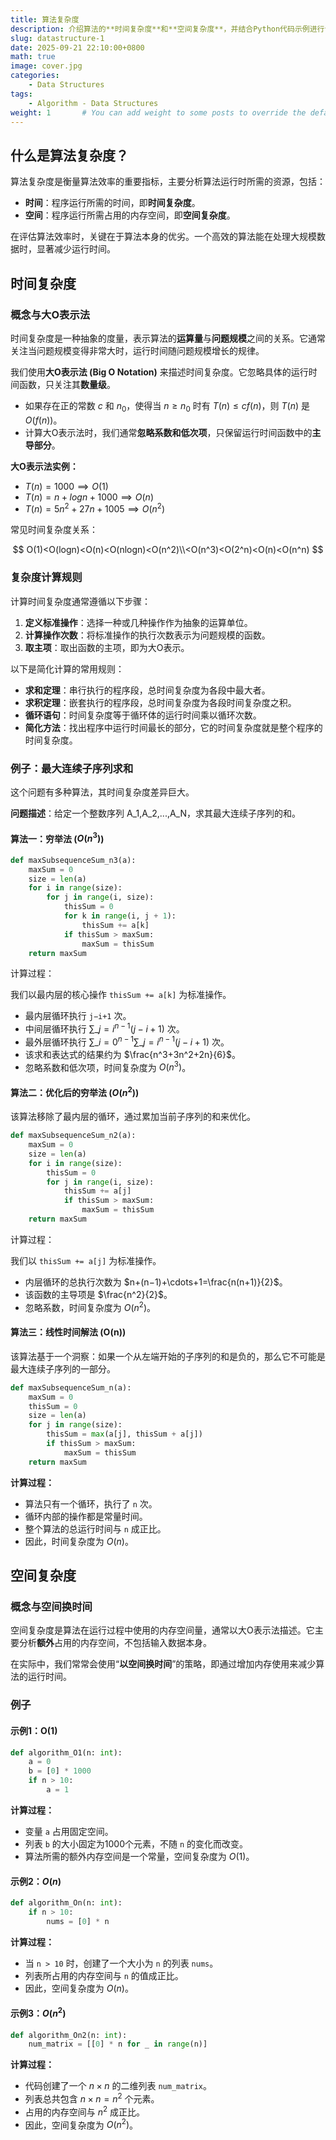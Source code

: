 ```yaml
---
title: 算法复杂度
description: 介绍算法的**时间复杂度**和**空间复杂度**，并结合Python代码示例进行说明
slug: datastructure-1
date: 2025-09-21 22:10:00+0800
math: true
image: cover.jpg
categories:
    - Data Structures
tags:
    - Algorithm - Data Structures
weight: 1       # You can add weight to some posts to override the default sorting (date descending)
---
```


## 什么是算法复杂度？

算法复杂度是衡量算法效率的重要指标，主要分析算法运行时所需的资源，包括：

- **时间**：程序运行所需的时间，即**时间复杂度**。
- **空间**：程序运行所需占用的内存空间，即**空间复杂度**。

在评估算法效率时，关键在于算法本身的优劣。一个高效的算法能在处理大规模数据时，显著减少运行时间。

## 时间复杂度

### 概念与大O表示法

时间复杂度是一种抽象的度量，表示算法的**运算量**与**问题规模**之间的关系。它通常关注当问题规模变得非常大时，运行时间随问题规模增长的规律。

我们使用**大O表示法 (Big O Notation)** 来描述时间复杂度。它忽略具体的运行时间函数，只关注其**数量级**。

- 如果存在正的常数 $c$ 和 $n_0$，使得当 $n\geq n_0$ 时有 $T(n)\leq cf(n)$，则 $T(n)$ 是 $O(f(n))$。
- 计算大O表示法时，我们通常**忽略系数和低次项**，只保留运行时间函数中的**主导部分**。

**大O表示法实例：**

- $T(n)=1000⟹O(1)$
- $T(n)=n+logn+1000⟹O(n)$
- $T(n)=5n^2+27n+1005⟹O(n^2)$

常见时间复杂度关系：

$$ O(1)<O(logn)<O(n)<O(nlogn)<O(n^2)\\<O(n^3)<O(2^n)<O(n)<O(n^n) $$  

### 复杂度计算规则

计算时间复杂度通常遵循以下步骤：

1. **定义标准操作**：选择一种或几种操作作为抽象的运算单位。
2. **计算操作次数**：将标准操作的执行次数表示为问题规模的函数。
3. **取主项**：取出函数的主项，即为大O表示。

以下是简化计算的常用规则：

- **求和定理**：串行执行的程序段，总时间复杂度为各段中最大者。
- **求积定理**：嵌套执行的程序段，总时间复杂度为各段时间复杂度之积。
- **循环语句**：时间复杂度等于循环体的运行时间乘以循环次数。
- **简化方法**：找出程序中运行时间最长的部分，它的时间复杂度就是整个程序的时间复杂度。

### 例子：最大连续子序列求和

这个问题有多种算法，其时间复杂度差异巨大。

**问题描述**：给定一个整数序列 A_1,A_2,...,A_N，求其最大连续子序列的和。

#### 算法一：穷举法 ($O(n^3)$)

``` Python
def maxSubsequenceSum_n3(a):
    maxSum = 0 
    size = len(a)
    for i in range(size):
        for j in range(i, size):
            thisSum = 0
            for k in range(i, j + 1):
                thisSum += a[k]
            if thisSum > maxSum:
                maxSum = thisSum
    return maxSum
```

计算过程：

我们以最内层的核心操作 `thisSum += a[k]` 为标准操作。

- 最内层循环执行 `j−i+1` 次。
- 中间层循环执行 $\sum \_ j = i^{n−1}(j−i+1)$ 次。
- 最外层循环执行 $\sum \_ i= 0^{n−1}\sum \_ j=i^{n−1}(j−i+1)$ 次。
- 该求和表达式的结果约为 $\frac{n^3+3n^2+2n}{6}$。
- 忽略系数和低次项，时间复杂度为 $O(n^3)$。

#### 算法二：优化后的穷举法 ($O(n^2)$)

该算法移除了最内层的循环，通过累加当前子序列的和来优化。

``` Python
def maxSubsequenceSum_n2(a):
    maxSum = 0
    size = len(a)
    for i in range(size):
        thisSum = 0
        for j in range(i, size):
            thisSum += a[j]
            if thisSum > maxSum:
                maxSum = thisSum
    return maxSum
```

计算过程：

我们以 `thisSum += a[j]` 为标准操作。

- 内层循环的总执行次数为 $n+(n−1)+\cdots+1=\frac{n(n+1)}{2}$。
- 该函数的主导项是 $\frac{n^2}{2}$。
- 忽略系数，时间复杂度为 $O(n^2)$。

#### 算法三：线性时间解法 (O(n))

该算法基于一个洞察：如果一个从左端开始的子序列的和是负的，那么它不可能是最大连续子序列的一部分。

``` Python
def maxSubsequenceSum_n(a):
    maxSum = 0
    thisSum = 0
    size = len(a)
    for j in range(size):
        thisSum = max(a[j], thisSum + a[j])
        if thisSum > maxSum:
            maxSum = thisSum
    return maxSum
```

**计算过程：**

- 算法只有一个循环，执行了 `n` 次。
- 循环内部的操作都是常量时间。
- 整个算法的总运行时间与 `n` 成正比。
- 因此，时间复杂度为 $O(n)$。

## 空间复杂度

### 概念与空间换时间

空间复杂度是算法在运行过程中使用的内存空间量，通常以大O表示法描述。它主要分析**额外**占用的内存空间，不包括输入数据本身。

在实际中，我们常常会使用“**以空间换时间**”的策略，即通过增加内存使用来减少算法的运行时间。

### 例子

#### 示例1：O(1)

``` Python
def algorithm_O1(n: int):
    a = 0
    b = [0] * 1000
    if n > 10:
        a = 1
```

**计算过程：**

- 变量 `a` 占用固定空间。
- 列表 `b` 的大小固定为1000个元素，不随 `n` 的变化而改变。
- 算法所需的额外内存空间是一个常量，空间复杂度为 $O(1)$。

#### 示例2：$O(n)$

``` Python
def algorithm_On(n: int):
    if n > 10:
        nums = [0] * n
```

**计算过程：**

- 当 `n > 10` 时，创建了一个大小为 `n` 的列表 `nums`。
- 列表所占用的内存空间与 `n` 的值成正比。
- 因此，空间复杂度为 $O(n)$。

#### 示例3：$O(n^2)$

``` Python
def algorithm_On2(n: int):
    num_matrix = [[0] * n for _ in range(n)]
```

**计算过程：**

- 代码创建了一个 $n\times n$ 的二维列表 `num_matrix`。
- 列表总共包含 $n\times n=n^2$ 个元素。
- 占用的内存空间与 $n^2$ 成正比。
- 因此，空间复杂度为 $O(n^2)$。
